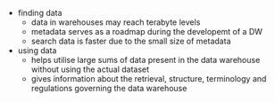 
- finding data 
	- data in warehouses may reach terabyte levels 
	- metadata serves as a roadmap during the developemt of a DW
	- search data is faster due to the small size of metadata 
- using data 
	- helps utilise large sums of data present in the data warehouse without using the actual dataset 
	- gives information about the retrieval, structure, terminology and regulations governing the data warehouse 